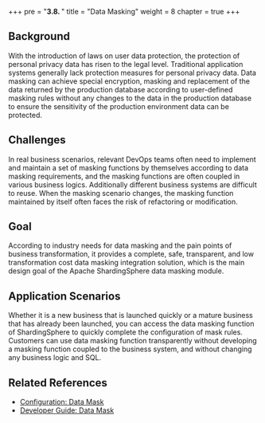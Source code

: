 +++
pre = "<b>3.8. </b>"
title = "Data Masking"
weight = 8
chapter = true
+++

## Background

With the introduction of laws on user data protection, the protection of personal privacy data has risen to the legal level. Traditional application systems generally lack protection measures for personal privacy data.
Data masking can achieve special encryption, masking and replacement of the data returned by the production database according to user-defined masking rules without any changes to the data in the production database to ensure the sensitivity of the production environment data can be protected.

## Challenges

In real business scenarios, relevant DevOps teams often need to implement and maintain a set of masking functions by themselves according to data masking requirements, and the masking functions are often coupled in various business logics. Additionally different business systems are difficult to reuse. When the masking scenario changes, the masking function maintained by itself often faces the risk of refactoring or modification.

## Goal

According to industry needs for data masking and the pain points of business transformation, it provides a complete, safe, transparent, and low transformation cost data masking integration solution, which is the main design goal of the Apache ShardingSphere data masking module.

## Application Scenarios

Whether it is a new business that is launched quickly or a mature business that has already been launched, you can access the data masking function of ShardingSphere to quickly complete the configuration of mask rules. 
Customers can use data masking function transparently without developing a masking function coupled to the business system, and without changing any business logic and SQL.

## Related References

- [Configuration: Data Mask](/en/user-manual/shardingsphere-jdbc/yaml-config/rules/mask/)
- [Developer Guide: Data Mask](/en/dev-manual/mask/)
